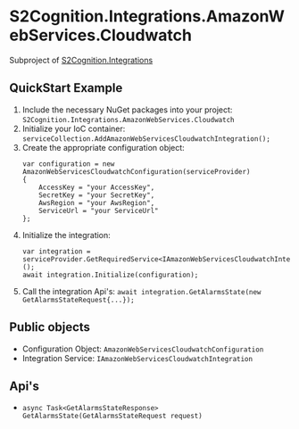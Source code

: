 ﻿#  S2Cognition.Integrations.AmazonWebServices.Cloudwatch

Subproject of [S2Cognition.Integrations](../readme.md)

## QuickStart Example

1. Include the necessary NuGet packages into your project: `S2Cognition.Integrations.AmazonWebServices.Cloudwatch`
2. Initialize your IoC container: `serviceCollection.AddAmazonWebServicesCloudwatchIntegration();`
3. Create the appropriate configuration object:
    ```
    var configuration = new AmazonWebServicesCloudwatchConfiguration(serviceProvider)
    {
        AccessKey = "your AccessKey",
        SecretKey = "your SecretKey",
        AwsRegion = "your AwsRegion",
        ServiceUrl = "your ServiceUrl"
    };
    ```
4. Initialize the integration:
    ```
    var integration = serviceProvider.GetRequiredService<IAmazonWebServicesCloudwatchIntegration>();
    await integration.Initialize(configuration);
    ```
5. Call the integration Api's: `await integration.GetAlarmsState(new GetAlarmsStateRequest{...});`

## Public objects

* Configuration Object: `AmazonWebServicesCloudwatchConfiguration`
* Integration Service: `IAmazonWebServicesCloudwatchIntegration`

## Api's

* `async Task<GetAlarmsStateResponse> GetAlarmsState(GetAlarmsStateRequest request)`
